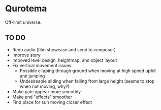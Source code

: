 # Qurotema

Off-limit universe.

## TO DO

- Redo audio (film showcase and send to composer)
- Improve story
- Impoved level design, heightmap, and object layout
- Fix vertical movement issues
	- Possible clipping through ground when moving at high speed uphill and jumping
	- Undesireable sliding when falling from large height (seems to stop when not moving, why?)
- Make gate appear more smoothly
- Make end "effects" smoother
- Find place for sun moving closer effect